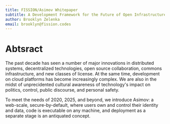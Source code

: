 ```yaml
---
title: FISSION/Asimov Whitepaper
subtitle: A Development Framework for the Future of Open Infrastructure
author: Brooklyn Zelenka
email: brooklyn@fission.codes
---
```


# Abtsract

The past decade has seen a number of major innovations in distributed systems, decentralized technologies, open source collaboration, commons infrastructure, and new classes of license. At the same time, development on cloud platforms has become increasingly complex. We are also in the midst of unprecidented cultural awareness of technology's impact on politics, control, public discourse, and personal safety.

To meet the needs of 2020, 2025, and beyond, we introduce Asimov: a web-scale, secure-by-default, where users own and control their identity and data, code is executable on any machine, and deployment as a separate stage is an antiquated concept.

